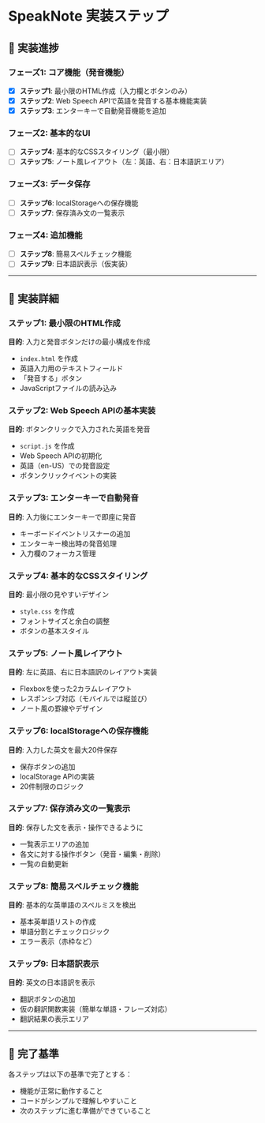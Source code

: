 # SpeakNote 実装ステップ

## 🚀 実装進捗

### フェーズ1: コア機能（発音機能）
- [x] **ステップ1**: 最小限のHTML作成（入力欄とボタンのみ）
- [x] **ステップ2**: Web Speech APIで英語を発音する基本機能実装
- [x] **ステップ3**: エンターキーで自動発音機能を追加

### フェーズ2: 基本的なUI
- [ ] **ステップ4**: 基本的なCSSスタイリング（最小限）
- [ ] **ステップ5**: ノート風レイアウト（左：英語、右：日本語訳エリア）

### フェーズ3: データ保存
- [ ] **ステップ6**: localStorageへの保存機能
- [ ] **ステップ7**: 保存済み文の一覧表示

### フェーズ4: 追加機能
- [ ] **ステップ8**: 簡易スペルチェック機能
- [ ] **ステップ9**: 日本語訳表示（仮実装）

---

## 📝 実装詳細

### ステップ1: 最小限のHTML作成
**目的**: 入力と発音ボタンだけの最小構成を作成
- `index.html` を作成
- 英語入力用のテキストフィールド
- 「発音する」ボタン
- JavaScriptファイルの読み込み

### ステップ2: Web Speech APIの基本実装
**目的**: ボタンクリックで入力された英語を発音
- `script.js` を作成
- Web Speech APIの初期化
- 英語（en-US）での発音設定
- ボタンクリックイベントの実装

### ステップ3: エンターキーで自動発音
**目的**: 入力後にエンターキーで即座に発音
- キーボードイベントリスナーの追加
- エンターキー検出時の発音処理
- 入力欄のフォーカス管理

### ステップ4: 基本的なCSSスタイリング
**目的**: 最小限の見やすいデザイン
- `style.css` を作成
- フォントサイズと余白の調整
- ボタンの基本スタイル

### ステップ5: ノート風レイアウト
**目的**: 左に英語、右に日本語訳のレイアウト実装
- Flexboxを使った2カラムレイアウト
- レスポンシブ対応（モバイルでは縦並び）
- ノート風の罫線やデザイン

### ステップ6: localStorageへの保存機能
**目的**: 入力した英文を最大20件保存
- 保存ボタンの追加
- localStorage APIの実装
- 20件制限のロジック

### ステップ7: 保存済み文の一覧表示
**目的**: 保存した文を表示・操作できるように
- 一覧表示エリアの追加
- 各文に対する操作ボタン（発音・編集・削除）
- 一覧の自動更新

### ステップ8: 簡易スペルチェック機能
**目的**: 基本的な英単語のスペルミスを検出
- 基本英単語リストの作成
- 単語分割とチェックロジック
- エラー表示（赤枠など）

### ステップ9: 日本語訳表示
**目的**: 英文の日本語訳を表示
- 翻訳ボタンの追加
- 仮の翻訳関数実装（簡単な単語・フレーズ対応）
- 翻訳結果の表示エリア

---

## 🎯 完了基準
各ステップは以下の基準で完了とする：
- 機能が正常に動作すること
- コードがシンプルで理解しやすいこと
- 次のステップに進む準備ができていること